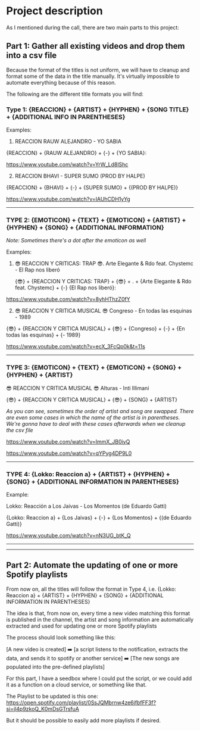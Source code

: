 # Project description

As I mentioned during the call, there are two main parts to this project:


## Part 1: Gather all existing videos and drop them into a csv file

Because the format of the titles is not uniform, we will have to cleanup and format some of the data in the title 
manually.  It's virtually impossible to automate everything because of this reason.

The following are the different title formats you will find:

### Type 1:  {REACCION} + {ARTIST} + {HYPHEN} + {SONG TITLE} + {ADDITIONAL INFO IN PARENTHESES}

Examples:  

1. REACCION RAUW ALEJANDRO - YO SABIA
   
{REACCION} + {RAUW ALEJANDRO} + {-} + {YO SABIA}:
   
https://www.youtube.com/watch?v=YrW_Ld8lShc

2. REACCION BHAVI - SUPER SUMO (PROD BY HALPE)
   
{REACCION} + {BHAVI} + {-} + {SUPER SUMO} + {(PROD BY HALPE)}

https://www.youtube.com/watch?v=IAUhCDH1yYg

___

### TYPE 2: {EMOTICON} + {TEXT} + {EMOTICON} + {ARTIST} + {HYPHEN} + {SONG} + {ADDITIONAL INFORMATION}

_Note: Sometimes there's a dot after the emoticon as well_

Examples:


1. :sunglasses: REACCION Y CRITICAS: TRAP :sunglasses:. Arte Elegante & Rdo feat. Chystemc - El Rap nos liberó
   

   {:sunglasses:} + {REACCION Y CRITICAS: TRAP} + {:sunglasses:} + . + {Arte Elegante & Rdo feat. Chystemc} + {-} {El 
   Rap nos liberó}: 
   
https://www.youtube.com/watch?v=8yhHThzZ0fY
   
2. :sunglasses: REACCION Y CRITICA MUSICAL :sunglasses: Congreso - En todas las esquinas - 1989
   
{:sunglasses:} + {REACCION Y CRITICA MUSICAL} + {:sunglasses:} + {Congreso} + {-} + {En todas las esquinas} + {- 1989}

https://www.youtube.com/watch?v=ecX_3FcQp0k&t=11s

___
   
### TYPE 3: {EMOTICON} + {TEXT} + {EMOTICON} + {SONG} + {HYPHEN} + {ARTIST}

:sunglasses: REACCION Y CRITICA MUSICAL :sunglasses: Alturas - Inti Illimani

{:sunglasses:} + {REACCION Y CRITICA MUSICAL} + {:sunglasses:} + {SONG} + {ARTIST}

_As you can see, sometimes the order of artist and song are swapped.  There are even some cases in which the name 
of the artist is in parentheses. We're gonna have to deal with these cases afterwards when we cleanup the csv file_

https://www.youtube.com/watch?v=ImmX_JB0iyQ

https://www.youtube.com/watch?v=qYPyg4DP9L0

___


### TYPE 4: {Lokko: Reaccion a} + {ARTIST} + {HYPHEN} + {SONG} + {ADDITIONAL INFORMATION IN PARENTHESES}

Example:

Lokko: Reacción a Los Jaivas - Los Momentos (de Eduardo Gatti)

{Lokko: Reaccion a} + {Los Jaivas} + {-} + {Los Momentos} + {(de Eduardo Gatti)}

https://www.youtube.com/watch?v=nN3UG_btK_Q

___
___

## Part 2: Automate the updating of one or more Spotify playlists

From now on, all the titles will follow the format in Type 4, i.e. {Lokko: Reaccion a} + {ARTIST} + {HYPHEN} + {SONG} + {ADDITIONAL INFORMATION IN PARENTHESES}

The idea is that, from  now on, every time a new video matching this format is published in the channel, the artist 
and song information are automatically extracted and used for updating one or more Spotify playlists

The process should look something like this:


[A new video is created] :arrow_right: [a script listens to the notification, extracts the data, and sends it to 
spotify or another service] :arrow_right: [The new songs are populated into the pre-defined playlists]

For this part, I have a seedbox where I could put the script, or we could add it as a function on a cloud service, 
or something like that.


The Playlist to be updated is this one: https://open.spotify.com/playlist/0SsJQMbrnw4ze6jfbfFF3f?si=jl4p9zkoQ_K0mDsGTrsfuA

But it should be possible to easily add more playlists if desired.





   



